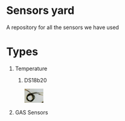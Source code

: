 # Sensors yard
A repository for all the sensors we have used

# Types
1. Temperature
    1. DS18b20

        <img src="docs/ds18b20.jpg" alt="drawing" width="50"/>

2. GAS Sensors


